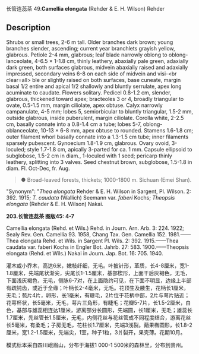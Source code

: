 长管连蕊茶
49.**Camellia elongata** (Rehder & E. H. Wilson) Rehder

## Description
Shrubs or small trees, 2-6 m tall. Older branches dark brown; young branches slender, ascending; current year branchlets grayish yellow, glabrous. Petiole 2-4 mm, glabrous; leaf blade narrowly oblong to oblong-lanceolate, 4-6.5 × 1-1.8 cm, thinly leathery, abaxially pale green, adaxially dark green, both surfaces glabrous, midvein abaxially raised and adaxially impressed, secondary veins 6-8 on each side of midvein and visi-&lt;br clear=all&gt; ble or slightly raised on both surfaces, base cuneate, margin basal 1/2 entire and apical 1/2 shallowly and bluntly serrulate, apex long acuminate to caudate. Flowers solitary. Pedicel 0.8-1.2 cm, slender, glabrous, thickened toward apex; bracteoles 3 or 4, broadly triangular to ovate, 0.5-1.5 mm, margin ciliolate, apex obtuse. Calyx narrowly campanulate, 4-5 mm; lobes 5, semiorbicular to bluntly triangular, 1.5-2 mm, outside glabrous, inside puberulent, margin ciliolate. Corolla white, 2-2.5 cm, basally connate into a 0.8-1.4 cm a tube; lobes 5-7, oblong-oblanceolate, 10-13 × 6-8 mm, apex obtuse to rounded. Stamens 1.6-1.8 cm; outer filament whorl basally connate into a 1.3-1.5 cm tube; inner filaments sparsely pubescent. Gynoecium 1.8-1.9 cm, glabrous. Ovary ovoid, 3-loculed; style 1.7-1.8 cm, apically 3-parted for ca. 1 mm. Capsule ellipsoid to subglobose, 1.5-2 cm in diam., 1-loculed with 1 seed; pericarp thinly leathery, splitting into 3 valves. Seed chestnut brown, subglobose, 1.5-1.8 in diam. Fl. Oct-Dec, fr. Aug.


> ●  Broad-leaved forests, thickets; 1000-1800 m. Sichuan (Emei Shan).

  "Synonym": "*Thea elongata* Rehder &amp; E. H. Wilson in Sargent, Pl. Wilson. 2: 392. 1915; *T. caudata* (Wallich) Seemann var. *faberi* Kochs; *Theopsis elongata* (Rehder &amp; E. H. Wilson) Nakai.

**203.长管连蕊茶 图版45: 4-7**

Camellia elongata (Rehd. et Wils.) Rehd. in Journ. Arn. Arb. 3: 224. 1922; Sealy Rev. Gen. Camellia 93. 1958, Chang Tax. Gen. Camellia 152. 1981.——Thea elongata Rehd. et Wils. in Sargent Pl. Wils. 2: 392. 1915.——Thea caudata var. faberi Kochs in Engler Bot. Jahrb. 27: 583. 1900.——Theopsis elongata (Rehd. et Wils.) Nakai in Journ. Jap. Bot. 16: 705. 1940.

灌木或小乔木，高达6米，嫩枝纤细，无毛。叶披针形，革质，长4-8厘米，宽1-1.8厘米，先端尾状渐尖，尖尾长1-1.5厘米，基部楔形，上面干后灰褐色，无毛，下面浅灰褐色，无毛，侧脉6-7对，在上面隐约可见，在下面不明显，边缘上半部有疏钝齿，或近于全缘；叶柄长2-4毫米，无毛。花顶生及腋生，花柄长1厘米，无毛；苞片4片，卵形，长1毫米，有睫毛，2片位于花柄中部，2片与萼片贴近；花萼杯状，长5毫米，无毛，萼片三角形，有睫毛；花瓣5-7片，长1.5-2厘米，白色，基部与雄蕊相连达1厘米，游离部分长圆形，先端圆，长1厘米，无毛；雄蕊长1.7厘米，先丝管长1.5厘米，无毛，内侧花丝与花丝管成不同程度结合，游离花丝长5毫米，有柔毛；子房无毛，花柱长1.7厘米，先端3浅裂。蒴果椭圆形，长1.8-2厘米，宽1.2-1.5厘米，先端尖，1室，种子1粒，3爿裂开，果壳薄。花期10月。

模式标本采自四川峨眉山，分布于海拔1 000-1 500米的森林里，分布到贵州。
